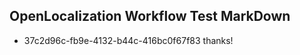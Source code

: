 ## OpenLocalization Workflow Test MarkDown
* 37c2d96c-fb9e-4132-b44c-416bc0f67f83 thanks!

<!--HONumber=Aug16_HO1-->


